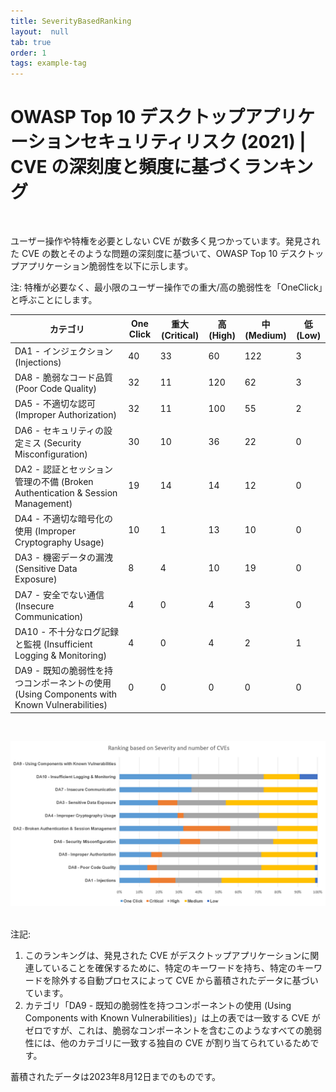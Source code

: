 ```yaml
---
title: SeverityBasedRanking
layout:  null
tab: true
order: 1
tags: example-tag
---
```



# <a name="div-severitybasedranking" > </a>
# OWASP Top 10 デスクトップアプリケーションセキュリティリスク (2021) | CVE の深刻度と頻度に基づくランキング
<br/>

ユーザー操作や特権を必要としない CVE が数多く見つかっています。発見された CVE の数とそのような問題の深刻度に基づいて、OWASP Top 10 デスクトップアプリケーション脆弱性を以下に示します。

注: 特権が必要なく、最小限のユーザー操作での重大/高の脆弱性を「OneClick」と呼ぶことにします。



| カテゴリ | One Click | 重大(Critical) | 高(High) | 中(Medium) | 低(Low) |
|---|---|---|---|---|---|
| DA1 - インジェクション (Injections) | 40 | 33 | 60 | 122 | 3 |
| DA8 - 脆弱なコード品質 (Poor Code Quality) | 32 | 11 | 120 | 62 | 3 |
| DA5 - 不適切な認可 (Improper Authorization) | 32 | 11 | 100 | 55 | 2 |
| DA6 - セキュリティの設定ミス (Security Misconfiguration) | 30 | 10 | 36 | 22 | 0 |
| DA2 - 認証とセッション管理の不備 (Broken Authentication & Session Management) | 19 | 14 | 14 | 12 | 0 |
| DA4 - 不適切な暗号化の使用 (Improper Cryptography Usage) | 10 | 1 | 13 | 10 | 0 |
| DA3 - 機密データの漏洩 (Sensitive Data Exposure) | 8 | 4 | 10 | 19 | 0 |
| DA7 - 安全でない通信 (Insecure Communication) | 4 | 0 | 4 | 3 | 0 |
| DA10 - 不十分なログ記録と監視 (Insufficient Logging & Monitoring) | 4 | 0 | 4 | 2 | 1 |
| DA9 - 既知の脆弱性を持つコンポーネントの使用 (Using Components with Known Vulnerabilities) | 0 | 0 | 0 | 0 | 0 |
<br/>

![Graphical Representation](assets/images/ranking_chart.png)

<br/>
注記: 

1. このランキングは、発見された CVE がデスクトップアプリケーションに関連していることを確保するために、特定のキーワードを持ち、特定のキーワードを除外する自動プロセスによって CVE から蓄積されたデータに基づいています。
2. カテゴリ「DA9 - 既知の脆弱性を持つコンポーネントの使用 (Using Components with Known Vulnerabilities)」は上の表では一致する CVE がゼロですが、これは、脆弱なコンポーネントを含むこのようなすべての脆弱性には、他のカテゴリに一致する独自の CVE が割り当てられているためです。

蓄積されたデータは2023年8月12日までのものです。
